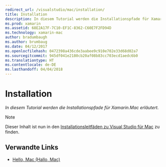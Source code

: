 ```yaml
---
redirect_url: /visualstudio/mac/installation/
title: Installation
description: In diesem Tutorial werden die Installationspfade für Xamarin.Mac erläutert.
ms.prod: xamarin
ms.assetid: 68E2A17F-7C10-EF1C-8362-C60E7F2FD94D
ms.technology: xamarin-mac
author: bradumbaugh
ms.author: brumbaug
ms.date: 04/12/2017
ms.openlocfilehash: 0472398a436cde3aabee9c910e702e33d68d02a7
ms.sourcegitcommit: 945df041e2180cb20af08b83cc703ecd1aedc6b0
ms.translationtype: HT
ms.contentlocale: de-DE
ms.lasthandoff: 04/04/2018
---
```

# <a name="installation"></a>Installation

_In diesem Tutorial werden die Installationspfade für Xamarin.Mac erläutert._

> [!NOTE]
> Dieser Inhalt ist nun in den [Installationsleitfäden zu Visual Studio für Mac](https://docs.microsoft.com/visualstudio/mac/installation) zu finden.


## <a name="related-links"></a>Verwandte Links

- [Hello, Mac (Hallo, Mac)](~/mac/get-started/hello-mac.md)
